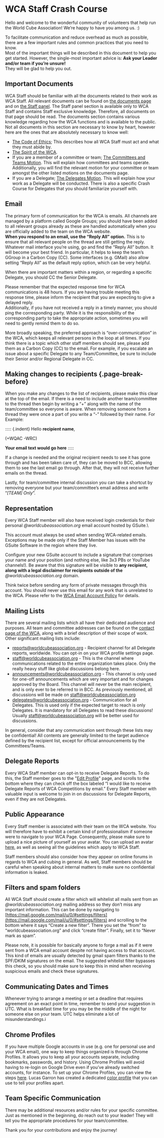 # WCA Staff Crash Course

Hello and welcome to the wonderful community of volunteers that help run the World Cube Association! We’re happy to have you among us. :)

To facilitate communication and reduce overhead as much as possible, there are a few important rules and common practices that you need to know.\
Most of the important things will be described in this document to help you get started. However, the single-most important advice is: **Ask your Leader and/or team if you’re unsure!**\
They will be glad to help you out.

## Important Documents

WCA Staff should be familiar with all the documents related to their work as WCA Staff. All relevant documents can be found on [the documents page](wca{documents}) and on [the Staff panel](wca{panel}). The Staff panel section is available only to WCA Staff and contains Staff exclusive knowledge. Therefore, all documents on that page should be read. The documents section contains various knowledge regarding how the WCA functions and is available to the public. Not all documents in this section are necessary to know by heart, however here are the ones that are absolutely necessary to know well:

  - [The Code of Ethics](wcadoc{documents/Code%20of%20Ethics.pdf}); This describes how all WCA Staff must act and what they must abide by.
  - [The Spirit of the WCA](wcadoc{documents/motions/01.2021.1%20-%20Spirit.pdf}).
  - If you are a member of a committee or team; [The Committees and Teams Motion](wcadoc{documents/motions/10.2022.0%20-%20Committees%20and%20Teams.pdf}). This will explain how committees and teams operate. Additionally, you will find the relevant motion for your committee or team amongst the other listed motions on the documents page.
  - If you are a Delegate; [The Delegates Motion](wcadoc{documents/motions/08.2022.1%20-%20Delegates.pdf}). This will explain how your work as a Delegate will be conducted. There is also a specific Crash Course for Delegates that you should familiarize yourself with.

## Email

The primary form of communication for the WCA is emails. All channels are managed by a platform called Google Groups; you should have been added to all relevant groups already as these are handled automatically when you are officially added to the team on the WCA website.\
**When you respond to an email, use the “Reply All” option.** This is to ensure that all relevant people on the thread are still getting the reply.\
Whatever mail interface you’re using, go and find the “Reply All” button. It will become your best friend. In particular, it helps to keep the team’s GGroup in a Carbon Copy (CC). Some interfaces (e.g. GMail) also allow setting “Reply All” as the default reply option, which can be very helpful.

When there are important matters within a region, or regarding a specific Delegate, you should CC the Senior Delegate.

Please remember that the expected response time for WCA communications is 48 hours. If you are having trouble meeting this response time, please inform the recipient that you are expecting to give a delayed reply.\
Additionally, if you have not received a reply in a timely manner, you should ping the corresponding party. While it is the responsibility of the corresponding party to take the appropriate action, sometimes you will need to gently remind them to do so.

More broadly speaking, the preferred  approach is “over-communication” in the WCA, which keeps all relevant persons in the loop at all times. If you think there is a topic which other staff members should see, please add them as a Carbon Copy (CC) to the email. For example, if you escalate an issue about a specific Delegate to any Team/Committee, be sure to include their Senior and/or Regional Delegate in CC.

## Making changes to recipients {.page-break-before}

When you make any changes to the list of recipients, please make this clear at the top of the email. If there is a need to include another team/committee to the thread then begin by writing a “+” along with the name of the team/committee so everyone is aware. When removing someone from a thread they were once a part of you write a “-” followed by their name. For Example:

::::: {.indent}
Hello **recipient name**,

(+WQAC -WRC)

**Your email text would go here**
:::::

If a change is needed and the original recipient needs to see it has gone through and has been taken care of, they can be moved to BCC, allowing them to see the last email go through. After that, they will not receive further emails on the thread.

Lastly, for team/committee internal discussion you can take a shortcut by removing everyone but your team/committee’s email address and write “*[TEAM] Only*”.

## Representation

Every WCA Staff member will also have received login credentials for their personal *@worldcubeassociation.org* email account hosted by GSuite.\

This account must always be used when sending WCA-related emails. Exceptions may be made only if the Staff Member has issues with the GSuite Software in the region where they live.

Configure your new GSuite account to include a signature that comprises your name and your position (and nothing else, like 3x3 PBs or YouTube channels!). Be aware that this signature will be visible to **any recipient, along with a legal disclaimer for recipients outside of the** *@worldcubeassociation.org* domain.

Think twice before sending any form of private messages through this account. You should never use this email for any work that is unrelated to the WCA. Please refer to the [WCA Email Account Policy](wcadoc{documents/policies/internal/Email%20Account.pdf}) for details.

## Mailing Lists

There are several mailing lists which all have their dedicated audience and purposes. All team and committee addresses can be found on the [contact page of the WCA](wca{contact}), along with a brief description of their scope of work.\
Other significant mailing lists include:

  - [reports@worldcubeassociation.org](mailto:reports@worldcubeassociation.org) - Recipient channel for all Delegate reports, worldwide. You can opt-in on your WCA profile settings page.
 - [staff@worldcubeassociation.org](mailto:staff@worldcubeassociation.org) - This is the channel where communications related to the entire organization takes place. Only the really heavy stuff like global discussions belong here.
  - [announcements@worldcubeassociation.org](mailto:announcements@worldcubeassociation.org) - This channel is only used for one-off announcements which are very important and for changes approved by the Board. This channel will never be the main recipient, and is only ever to be referred to in BCC. As previously mentioned, all discussions will be made on [staff@worldcubeassociation.org](mailto:staff@worldcubeassociation.org)
  - [delegates@worldcubeassociation.org](mailto:delegates@worldcubeassociation.org) - Communication for all Delegates. This is used only if the expected target to reach is only Delegates. It is mandatory for all Delegates to read these discussions! Usually [staff@worldcubeassociation.org](mailto:staff@worldcubeassociation.org) will be better used for discussions.

In general, consider that any communication sent through these lists may be confidential! All contents are generally limited to the target audience defined by the recipient list, except for official announcements by the Committees/Teams.

## Delegate Reports

Every WCA Staff member can opt-in to receive Delegate Reports. To do this, the Staff member goes to the "[Edit Profile](wca{profile/edit})" page, and scrolls to the bottom where they can check off the box labeled “I would like to receive Delegate Reports of WCA Competitions by email.” Every Staff member with valuable input is welcome to join in on discussions for Delegate Reports, even if they are not Delegates.

## Public Appearance
Every Staff member is associated with their team on the WCA website. You will therefore have to exhibit a certain kind of professionalism if someone were to navigate to your WCA Page. Consequently, please make sure to upload a nice picture of yourself as your avatar. You can upload an avatar [here](wca{profile/edit?section=avatar}), as well as seeing all the guidelines which apply to WCA Staff.

Staff members should also consider how they appear on online forums in regards to WCA and cubing in general. As well, Staff members should be careful when speaking about internal matters to make sure no confidential information is leaked.

## Filters and spam folders

All WCA Staff should create a filter which will whitelist all mails sent from an *@worldcubeassociation.org* mailing address so they don’t miss any important information. This can be done by navigating to [https://mail.google.com/mail/u/0/#settings/filters](https://mail.google.com/mail/u/0/#settings/filters) and scrolling to the bottom where it says “Create a new filter”. There you set the “from” to “worldcubeassociation.org” and click “create filter”. Finally, set it to “Never mark as spam”.

Please note, it is possible for basically anyone to forge a mail as if it were sent from a WCA email account despite not having access to that account. This kind of emails are usually detected by gmail spam filters thanks to the SPF/DKIM signatures on the email. The suggested whitelist filter bypasses this check, so you should make sure to keep this in mind when receiving suspicious emails and check these signatures.

## Communicating Dates and Times

Whenever trying to arrange a meeting or set a deadline that requires agreement on an exact point in time, remember to send your suggestion in UTC. What is breakfast time for you may be the middle of the night for someone else on your team. UTC helps eliminate a lot of misunderstandings.i

## Chrome Profiles

If you have multiple Google accounts in use (e.g. one for personal use and your WCA email), one way to keep things organized is through Chrome Profiles. It allows you to keep all your accounts separate, including bookmarks, passwords, and history. Using Chrome Profiles will avoid having to re-login on Google Drive even if you’ve already switched accounts, for instance. To set up your Chrome Profiles, you can view the steps [here](https://support.google.com/chrome/answer/2364824?co=GENIE.Platform%3DDesktop&hl=en). Lucas Garron has created a dedicated [color profile](https://chrome.google.com/webstore/detail/color-chrome-theme/ijbkjldjcdhecihbhmofmencofglhhbp) that you can use to tell your profiles apart.

## Team Specific Communication

There may be additional resources and/or rules for your specific committee. Just as mentioned in the beginning, do reach out to your leader! They will tell you the appropriate procedures for your team/committee.

Thank you for your contributions and enjoy the journey!
